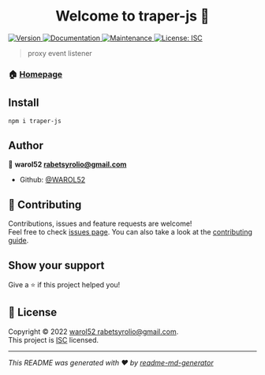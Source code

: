<h1 align="center">Welcome to traper-js 👋</h1>
<p>
  <a href="https://www.npmjs.com/package/traper-js" target="_blank">
    <img alt="Version" src="https://img.shields.io/npm/v/traper-js.svg">
  </a>
  <a href="https://github.com/WAROL52/Traper#readme" target="_blank">
    <img alt="Documentation" src="https://img.shields.io/badge/documentation-yes-brightgreen.svg" />
  </a>
  <a href="https://github.com/WAROL52/Traper/graphs/commit-activity" target="_blank">
    <img alt="Maintenance" src="https://img.shields.io/badge/Maintained%3F-yes-green.svg" />
  </a>
  <a href="https://github.com/WAROL52/Traper/blob/master/LICENSE" target="_blank">
    <img alt="License: ISC" src="https://img.shields.io/github/license/WAROL52/traper-js" />
  </a>
</p>

> proxy event listener

### 🏠 [Homepage](https://github.com/WAROL52/Traper#readme)

## Install

```sh
npm i traper-js
```


## Author

👤 **warol52 <rabetsyrolio@gmail.com>**

* Github: [@WAROL52](https://github.com/WAROL52)

## 🤝 Contributing

Contributions, issues and feature requests are welcome!<br />Feel free to check [issues page](https://github.com/WAROL52/Traper/issues). You can also take a look at the [contributing guide](https://github.com/WAROL52/Traper/blob/master/CONTRIBUTING.md).

## Show your support

Give a ⭐️ if this project helped you!

## 📝 License

Copyright © 2022 [warol52 <rabetsyrolio@gmail.com>](https://github.com/WAROL52).<br />
This project is [ISC](https://github.com/WAROL52/Traper/blob/master/LICENSE) licensed.

***
_This README was generated with ❤️ by [readme-md-generator](https://github.com/kefranabg/readme-md-generator)_